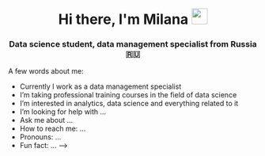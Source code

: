 <h1 align="center">Hi there, I'm Milana
<img src="https://github.com/blackcater/blackcater/raw/main/images/Hi.gif" height="32"/></h1>
<h3 align="center">Data science student, data management specialist from Russia 🇷🇺</h3>


A few words about me:

-  Currently I work as a data management specialist
-  I’m taking professional training courses in the field of data science
-  I’m interested in analytics, data science and everything related to it
-  I’m looking for help with ...
-  Ask me about ...
-  How to reach me: ...
-  Pronouns: ...
-  Fun fact: ...
-->
